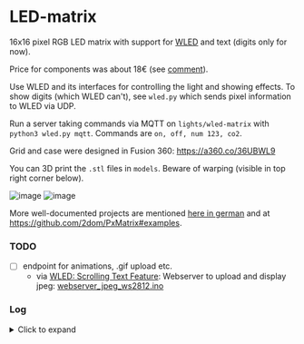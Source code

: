 # LED-matrix

16x16 pixel RGB LED matrix with support for [WLED](https://github.com/Aircoookie/WLED) and text (digits only for now).

Price for components was about 18€ (see [comment](https://www.mydealz.de/deals/divoom-pixoo-pixelart-display-16x16-nft-foto-frame-inkl-akku-1954933#comment-35482339)).

Use WLED and its interfaces for controlling the light and showing effects.
To show digits (which WLED can't), see `wled.py` which sends pixel information to WLED via UDP.

Run a server taking commands via MQTT on `lights/wled-matrix` with `python3 wled.py mqtt`.
Commands are `on, off, num 123, co2`.

Grid and case were designed in Fusion 360: https://a360.co/36UBWL9

You can 3D print the `.stl` files in `models`.
Beware of warping (visible in top right corner below).

![image](https://user-images.githubusercontent.com/493741/156219889-854490f8-e715-45d4-9400-5dd8a94ac959.png)
![image](https://user-images.githubusercontent.com/493741/156219938-665f8553-356a-4c82-9fce-6b1e8f622a15.png)

More well-documented projects are mentioned [here in german](https://www.mydealz.de/comments/permalink/36838747) and at https://github.com/2dom/PxMatrix#examples.

### TODO
- [ ] endpoint for animations, .gif upload etc.
  - via [WLED: Scrolling Text Feature](https://github.com/Aircoookie/WLED/issues/1207#issuecomment-1193900656):
    Webserver to upload and display jpeg: [webserver_jpeg_ws2812.ino](https://github.com/datasith/Ai_Demos_ESP8266/blob/master/webserver_jpeg_ws2812/webserver_jpeg_ws2812.ino)

### Log
<details>
  <summary>Click to expand</summary>

01.03.22 Created this repo and [extracted commits](https://www.pixelite.co.nz/article/extracting-file-folder-from-git-repository-with-full-git-history/) from [smart-home](https://github.com/vogler/smart-home/search?q=wled&type=commits):
```console
$ cd smart-home
$ git log --pretty=email --patch-with-stat --reverse --full-index --binary -- audio-reactive-led-strip wled.py > ../patch
$ cd ../LED-matrix
$ git am < ../patch
```

19.02.23 Was still commiting to `smart-home/wled.py` instead of here. Extracted new commits, deleted the file there and added this repo as a submodule.

Also noticed that GitHub showed 'Mar 1, 2022' for all extracted commits.
Reason was that AuthorDate was correct, but CommitDate was set to the time of amend operation. Normal `git log` shows AuthorDate, `git log --pretty=fuller` also shows CommitDate which is what GitHub uses.
Fix was to use `git am --committer-date-is-author-date`. However, had to get rid of the commits with the wrong date first, and then redo:

```
$ cd ../smart-home
$ git log --pretty=email --patch-with-stat --reverse --full-index --binary -- audio-reactive-led-strip wled.py > ../wled.patch
$ # split it into wled1.patch (up to Nov 9 2021) and wled2.patch (from Nov 12 2022)
$ cd ../LED-matrix
$ git log --pretty=email --patch-with-stat --reverse --full-index --binary > ../led-matrix.patch
$ # delete commits that are also in wled.patch from led-matrix.patch
$ git reset b3d14b1f3fea1b708972e8da08000790efedad8c # go back to 'Initial commit'
$ git am --committer-date-is-author-date < ../wled1.patch
$ git am --committer-date-is-author-date < ../led-matrix.patch
```
</details>
